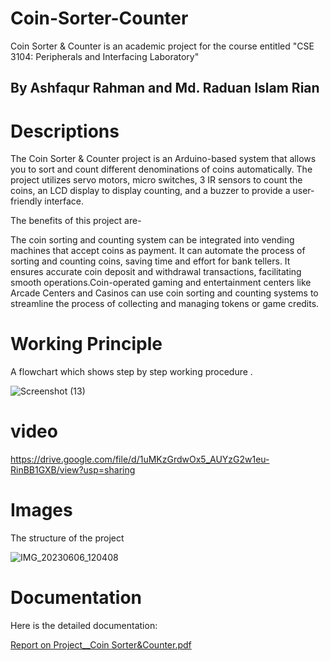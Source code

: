 # Coin-Sorter-Counter
Coin Sorter &amp; Counter is an academic project for the course entitled "CSE 3104: Peripherals and Interfacing Laboratory" 
## By Ashfaqur Rahman and Md. Raduan Islam Rian

# Descriptions
The Coin Sorter & Counter project is an Arduino-based system that allows you to sort and count different denominations of coins automatically. The project utilizes servo motors, micro switches,  3 IR sensors to count the coins, an LCD display to display counting, and a buzzer to provide a user-friendly interface.

The benefits of  this project are- 

The coin sorting and counting system  can be integrated into vending machines that accept coins as payment. It can automate the process of sorting and counting coins, saving time and effort for bank tellers. It ensures accurate coin deposit and withdrawal transactions, facilitating smooth operations.Coin-operated gaming and entertainment centers like Arcade Centers and Casinos can use coin sorting and counting systems to streamline the process of collecting and managing tokens or game credits.



# Working Principle

A flowchart which shows step by step working procedure .

![Screenshot (13)](https://github.com/ashfaq099/Coin-Sorter-Counter/assets/126937098/b56b01c1-c775-4395-81e3-b21d28f58f13)

# video


https://drive.google.com/file/d/1uMKzGrdwOx5_AUYzG2w1eu-RinBB1GXB/view?usp=sharing



# Images

The structure of the project 

![IMG_20230606_120408](https://github.com/ashfaq099/Coin-Sorter-Counter/assets/126937098/26f93ba9-260b-45f0-9b01-16e1223f3975)


# Documentation 


Here is the detailed documentation:

[Report on Project__Coin Sorter&Counter.pdf](https://github.com/ashfaq099/Coin-Sorter-Counter/files/11767125/Report.on.Project__Coin.Sorter.Counter.pdf)
